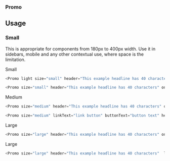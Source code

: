 ### Promo

## Usage

### Small

This is appropriate for components from 180px to 400px width. Use it in sidebars, mobile and any other contextual use, where space is the limitation.

Small
```js
<Promo light size="small" header="This example headline has 40 characters" onClose={()=>window.alert('close')}> A description with a <b>maximum of 100</b> characters. That usually means only one or two sentences. </Promo>
```
```js
<Promo size="small" header="This example headline has 40 characters" onClose={()=>window.alert('close')} linkText="link button" buttonText="button text"> A description with a <b>maximum of 100</b> characters. That usually means only one or two sentences. </Promo>
```

Medium
```js
<Promo size="medium" header="This example headline has 40 characters" onClose={()=>window.alert('close')}> A description with a <b>maximum of 100</b> characters. That usually means only one or two sentences. </Promo>
```

```js
<Promo size="medium" linkText="link button" buttonText="button text" header="This example headline has 40 characters" onClose={()=>window.alert('close')}> A description with a <b>maximum of 100</b> characters. That usually means only one or two sentences. </Promo>
```

Large
```js
<Promo size="large" header="This example headline has 40 characters" onClose={()=>window.alert('close')}> A description with a <b>maximum of 100</b> characters. That usually means only one or two sentences. </Promo>
```

Large
```js
<Promo size="large" header="This example headline has 40 characters"  linkText="link button" buttonText="button text" onClose={()=>window.alert('close')}> A description with a <b>maximum of 100</b> characters. That usually means only one or two sentences. </Promo>
```
